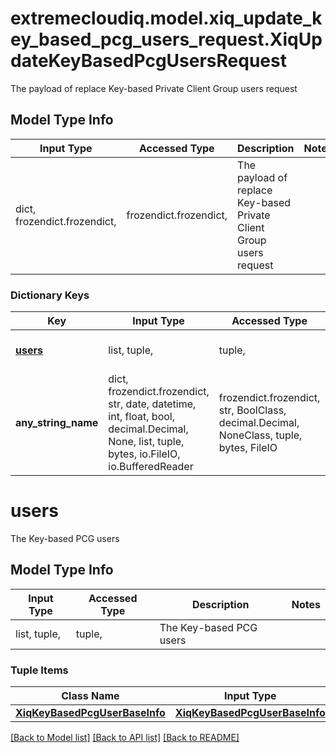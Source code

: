 # extremecloudiq.model.xiq_update_key_based_pcg_users_request.XiqUpdateKeyBasedPcgUsersRequest

The payload of replace Key-based Private Client Group users request

## Model Type Info
Input Type | Accessed Type | Description | Notes
------------ | ------------- | ------------- | -------------
dict, frozendict.frozendict,  | frozendict.frozendict,  | The payload of replace Key-based Private Client Group users request | 

### Dictionary Keys
Key | Input Type | Accessed Type | Description | Notes
------------ | ------------- | ------------- | ------------- | -------------
**[users](#users)** | list, tuple,  | tuple,  | The Key-based PCG users | 
**any_string_name** | dict, frozendict.frozendict, str, date, datetime, int, float, bool, decimal.Decimal, None, list, tuple, bytes, io.FileIO, io.BufferedReader | frozendict.frozendict, str, BoolClass, decimal.Decimal, NoneClass, tuple, bytes, FileIO | any string name can be used but the value must be the correct type | [optional]

# users

The Key-based PCG users

## Model Type Info
Input Type | Accessed Type | Description | Notes
------------ | ------------- | ------------- | -------------
list, tuple,  | tuple,  | The Key-based PCG users | 

### Tuple Items
Class Name | Input Type | Accessed Type | Description | Notes
------------- | ------------- | ------------- | ------------- | -------------
[**XiqKeyBasedPcgUserBaseInfo**](XiqKeyBasedPcgUserBaseInfo.md) | [**XiqKeyBasedPcgUserBaseInfo**](XiqKeyBasedPcgUserBaseInfo.md) | [**XiqKeyBasedPcgUserBaseInfo**](XiqKeyBasedPcgUserBaseInfo.md) |  | 

[[Back to Model list]](../../README.md#documentation-for-models) [[Back to API list]](../../README.md#documentation-for-api-endpoints) [[Back to README]](../../README.md)

